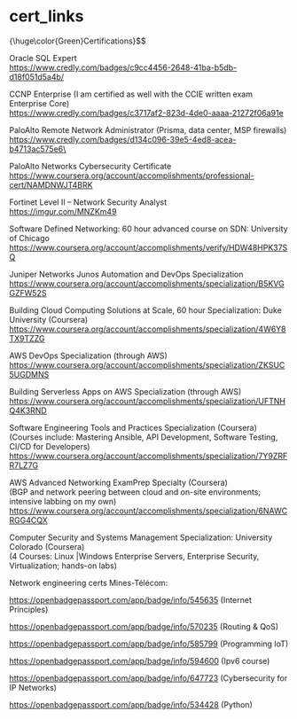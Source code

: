 # cert_links


{\huge\color{Green}Certifications}$$

Oracle SQL Expert  
https://www.credly.com/badges/c9cc4456-2648-41ba-b5db-d18f051d5a4b/

CCNP Enterprise (I am certified as well with the CCIE written exam Enterprise Core)    
https://www.credly.com/badges/c3717af2-823d-4de0-aaaa-21272f06a91e

PaloAlto Remote Network Administrator (Prisma, data center, MSP firewalls)  
https://www.credly.com/badges/d134c096-39e5-4ed8-acea-b4713ac575e6\

PaloAlto Networks Cybersecurity Certificate  
https://www.coursera.org/account/accomplishments/professional-cert/NAMDNWJT4BRK

Fortinet Level II – Network Security Analyst  
https://imgur.com/MNZKm49

Software Defined Networking: 60 hour advanced course on SDN:  University of Chicago  
https://www.coursera.org/account/accomplishments/verify/HDW48HPK37SQ

Juniper Networks Junos Automation and DevOps Specialization  
https://www.coursera.org/account/accomplishments/specialization/B5KVGGZFW52S

Building Cloud Computing Solutions at Scale, 60 hour Specialization: Duke University (Coursera)  
https://www.coursera.org/account/accomplishments/specialization/4W6Y8TX9TZZG

AWS DevOps Specialization (through AWS)  
https://www.coursera.org/account/accomplishments/specialization/ZKSUC5UGDMNS

Building Serverless Apps on AWS Specialization (through AWS)  
https://www.coursera.org/account/accomplishments/specialization/UFTNHQ4K3RND

Software Engineering Tools and Practices Specialization (Coursera)   
(Courses include: Mastering Ansible, API Development, Software Testing, CI/CD for Developers)  
https://www.coursera.org/account/accomplishments/specialization/7Y9ZRFR7LZ7G

AWS Advanced Networking ExamPrep Specialty (Coursera)  
(BGP and network peering between cloud and on-site environments; intensive labbing on my own)  
https://www.coursera.org/account/accomplishments/specialization/6NAWCRGG4CQX

Computer Security and Systems Management Specialization: University Colorado (Coursera)  
(4 Courses: Linux |Windows Enterprise Servers, Enterprise Security, Virtualization; hands-on labs)

Network engineering certs Mines-Télécom:

https://openbadgepassport.com/app/badge/info/545635  (Internet Principles)

https://openbadgepassport.com/app/badge/info/570235  (Routing & QoS) 

https://openbadgepassport.com/app/badge/info/585799  (Programming IoT)

https://openbadgepassport.com/app/badge/info/594600  (Ipv6 course)

https://openbadgepassport.com/app/badge/info/647723  (Cybersecurity for IP Networks)

https://openbadgepassport.com/app/badge/info/534428  (Python)

